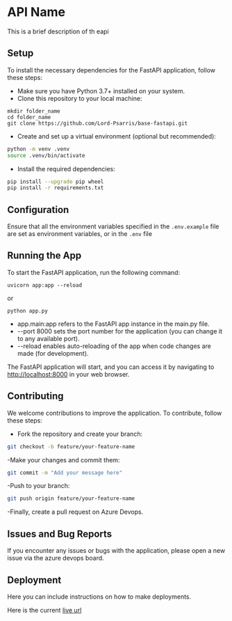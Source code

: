 # API Name

This is a brief description of th eapi

## Setup
To install the necessary dependencies for the FastAPI application, follow these steps:

- Make sure you have Python 3.7+ installed on your system.
- Clone this repository to your local machine:
```commandline
mkdir folder_name
cd folder_name
git clone https://github.com/Lord-Psarris/base-fastapi.git
```

- Create and set up a virtual environment (optional but recommended):
```bash
python -m venv .venv
source .venv/bin/activate
```

- Install the required dependencies:
```bash
pip install --upgrade pip wheel
pip install -r requirements.txt
```

## Configuration
Ensure that all the environment variables specified in the `.env.example` file are set as environment variables, 
or in the `.env` file

## Running the App
To start the FastAPI application, run the following command:

```commandline
uvicorn app:app --reload
```
or 
```commandline
python app.py
```

* app.main:app refers to the FastAPI app instance in the main.py file.
* --port 8000 sets the port number for the application (you can change it to any available port).
* --reload enables auto-reloading of the app when code changes are made (for development).

The FastAPI application will start, and you can access it by navigating to [http://localhost:8000](http://localhost:8000) in your web browser.

## Contributing

We welcome contributions to improve the application. To contribute, follow these steps:

- Fork the repository and create your branch:
```bash
git checkout -b feature/your-feature-name
```

-Make your changes and commit them:
```bash
git commit -m "Add your message here"
```

-Push to your branch:
```bash
git push origin feature/your-feature-name
```

-Finally, create a pull request on Azure Devops.

## Issues and Bug Reports

If you encounter any issues or bugs with the application, please open a new issue via the azure devops board.


## Deployment

Here you can include instructions on how to make deployments. 

Here is the current [live url](https://google.com)
